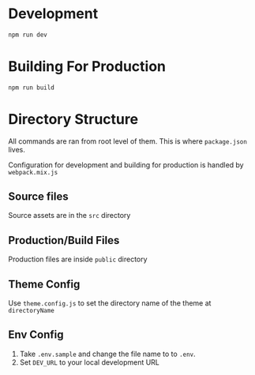 # Development

```bash
npm run dev
```

# Building For Production

```bash
npm run build
```

# Directory Structure

All commands are ran from root level of them. This is where `package.json` lives.

Configuration for development and building for production is handled by `webpack.mix.js`

## Source files

Source assets are in the `src` directory

## Production/Build Files

Production files are inside `public` directory

## Theme Config

Use `theme.config.js` to set the directory name of the theme at `directoryName`

## Env Config

1. Take `.env.sample` and change the file name to to `.env`.
2. Set `DEV_URL` to your local development URL
